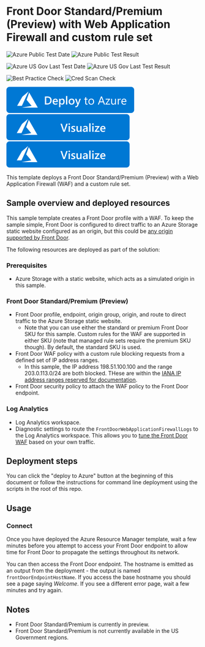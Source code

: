 # Front Door Standard/Premium (Preview) with Web Application Firewall and custom rule set

![Azure Public Test Date](https://azurequickstartsservice.blob.core.windows.net/badges/201-front-door-standard-premium-waf-custom/PublicLastTestDate.svg)
![Azure Public Test Result](https://azurequickstartsservice.blob.core.windows.net/badges/201-front-door-standard-premium-waf-custom/PublicDeployment.svg)

![Azure US Gov Last Test Date](https://azurequickstartsservice.blob.core.windows.net/badges/201-front-door-standard-premium-waf-custom/FairfaxLastTestDate.svg)
![Azure US Gov Last Test Result](https://azurequickstartsservice.blob.core.windows.net/badges/201-front-door-standard-premium-waf-custom/FairfaxDeployment.svg)

![Best Practice Check](https://azurequickstartsservice.blob.core.windows.net/badges/201-front-door-standard-premium-waf-custom/BestPracticeResult.svg)
![Cred Scan Check](https://azurequickstartsservice.blob.core.windows.net/badges/201-front-door-standard-premium-waf-custom/CredScanResult.svg)

[![Deploy To Azure](https://raw.githubusercontent.com/Azure/azure-quickstart-templates/master/1-CONTRIBUTION-GUIDE/images/deploytoazure.svg?sanitize=true)](https://portal.azure.com/#create/Microsoft.Template/uri/https%3A%2F%2Fraw.githubusercontent.com%2FAzure%2Fazure-quickstart-templates%2Fmaster%2F201-front-door-standard-premium-waf-custom%2Fazuredeploy.json)  [![Visualize](https://raw.githubusercontent.com/Azure/azure-quickstart-templates/master/1-CONTRIBUTION-GUIDE/images/visualizebutton.svg?sanitize=true)](http://armviz.io/#/?load=https%3A%2F%2Fraw.githubusercontent.com%2FAzure%2Fazure-quickstart-templates%2Fmaster%2F201-front-door-standard-premium-waf-custom%2Fazuredeploy.json)
[![Visualize](https://raw.githubusercontent.com/Azure/azure-quickstart-templates/master/1-CONTRIBUTION-GUIDE/images/visualizebutton.svg?sanitize=true)](http://armviz.io/#/?load=https%3A%2F%2Fraw.githubusercontent.com%2FAzure%2Fazure-quickstart-templates%2Fmaster%2F201-front-door-standard-premium-waf-custom%2Fazuredeploy.json)

This template deploys a Front Door Standard/Premium (Preview) with a Web Application Firewall (WAF) and a custom rule set.

## Sample overview and deployed resources

This sample template creates a Front Door profile with a WAF. To keep the sample simple, Front Door is configured to direct traffic to an Azure Storage static website configured as an origin, but this could be [any origin supported by Front Door](https://docs.microsoft.com/azure/frontdoor/standard-premium/concept-origin).

The following resources are deployed as part of the solution:

### Prerequisites
- Azure Storage with a static website, which acts as a simulated origin in this sample.

### Front Door Standard/Premium (Preview)
- Front Door profile, endpoint, origin group, origin, and route to direct traffic to the Azure Storage static website.
  - Note that you can use either the standard or premium Front Door SKU for this sample. Custom rules for the WAF are supported in either SKU (note that managed rule sets require the premium SKU though). By default, the standard SKU is used.
- Front Door WAF policy with a custom rule blocking requests from a defined set of IP address ranges.
  - In this sample, the IP address 198.51.100.100 and the range 203.0.113.0/24 are both blocked. THese are within the [IANA IP address ranges reserved for documentation](https://tools.ietf.org/html/rfc5737).
- Front Door security policy to attach the WAF policy to the Front Door endpoint.

### Log Analytics
- Log Analytics workspace.
- Diagnostic settings to route the `FrontDoorWebApplicationFirewallLogs` to the Log Analytics workspace. This allows you to [tune the Front Door WAF](https://docs.microsoft.com/azure/web-application-firewall/afds/waf-front-door-tuning) based on your own traffic.

## Deployment steps

You can click the "deploy to Azure" button at the beginning of this document or follow the instructions for command line deployment using the scripts in the root of this repo.

## Usage

### Connect

Once you have deployed the Azure Resource Manager template, wait a few minutes before you attempt to access your Front Door endpoint to allow time for Front Door to propagate the settings throughout its network.

You can then access the Front Door endpoint. The hostname is emitted as an output from the deployment - the output is named `frontDoorEndpointHostName`. If you access the base hostname you should see a page saying _Welcome_. If you see a different error page, wait a few minutes and try again.

## Notes

- Front Door Standard/Premium is currently in preview.
- Front Door Standard/Premium is not currently available in the US Government regions.
